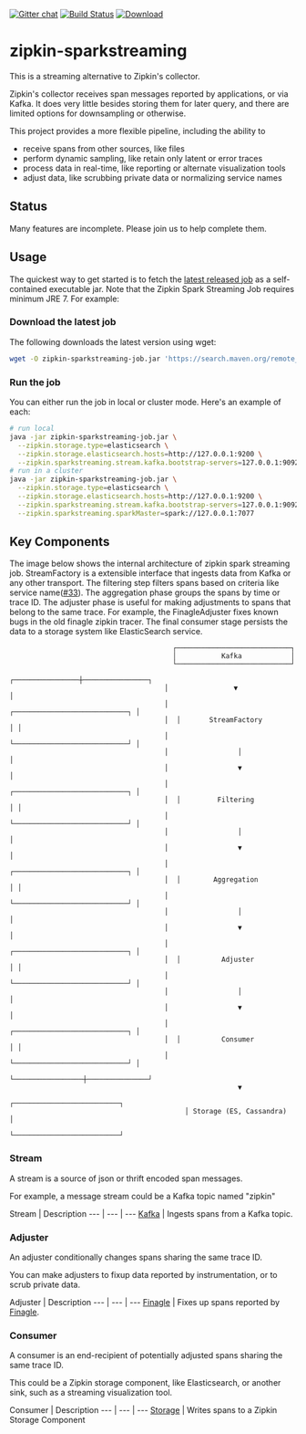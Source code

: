 [![Gitter chat](http://img.shields.io/badge/gitter-join%20chat%20%E2%86%92-brightgreen.svg)](https://gitter.im/openzipkin/zipkin) [![Build Status](https://circleci.com/gh/openzipkin/zipkin-azure.svg?style=svg)](https://circleci.com/gh/openzipkin/zipkin-sparkstreaming) [![Download](https://api.bintray.com/packages/openzipkin/maven/zipkin-sparkstreaming/images/download.svg) ](https://bintray.com/openzipkin/maven/zipkin-sparkstreaming/_latestVersion)

# zipkin-sparkstreaming
This is a streaming alternative to Zipkin's collector.

Zipkin's collector receives span messages reported by applications, or
via Kafka. It does very little besides storing them for later query, and
there are limited options for downsampling or otherwise.

This project provides a more flexible pipeline, including the ability to
* receive spans from other sources, like files
* perform dynamic sampling, like retain only latent or error traces
* process data in real-time, like reporting or alternate visualization tools
* adjust data, like scrubbing private data or normalizing service names

## Status
Many features are incomplete. Please join us to help complete them.

## Usage

The quickest way to get started is to fetch the [latest released job](https://search.maven.org/remote_content?g=io.zipkin.sparkstreaming&a=zipkin-sparkstreaming-job&v=LATEST) as a self-contained executable jar. Note that the Zipkin Spark Streaming Job requires minimum JRE 7. For example:

### Download the latest job
The following downloads the latest version using wget:

```bash
wget -O zipkin-sparkstreaming-job.jar 'https://search.maven.org/remote_content?g=io.zipkin.sparkstreaming&a=zipkin-sparkstreaming-job&v=LATEST'
```

### Run the job
You can either run the job in local or cluster mode. Here's an example of each:

```bash
# run local
java -jar zipkin-sparkstreaming-job.jar \
  --zipkin.storage.type=elasticsearch \
  --zipkin.storage.elasticsearch.hosts=http://127.0.0.1:9200 \
  --zipkin.sparkstreaming.stream.kafka.bootstrap-servers=127.0.0.1:9092
# run in a cluster
java -jar zipkin-sparkstreaming-job.jar \
  --zipkin.storage.type=elasticsearch \
  --zipkin.storage.elasticsearch.hosts=http://127.0.0.1:9200 \
  --zipkin.sparkstreaming.stream.kafka.bootstrap-servers=127.0.0.1:9092 \
  --zipkin.sparkstreaming.sparkMaster=spark://127.0.0.1:7077
```


## Key Components

The image below shows the internal architecture of zipkin spark streaming job. StreamFactory is a extensible interface that ingests data from Kafka or any other transport. The filtering step filters spans based on criteria like service name([#33](https://github.com/openzipkin/zipkin-sparkstreaming/issues/33)). The aggregation phase groups the spans by time or trace ID. The adjuster phase is useful for making adjustments to spans that belong to the same trace. For example, the FinagleAdjuster fixes known bugs in the old finagle zipkin tracer. The final consumer stage persists the data to a storage system like ElasticSearch service. 

                                    
                                            ┌────────────────────────────┐   
                                            │           Kafka            │   
                                            └────────────────────────────┘   
                                          ┌────────────────┼────────────────┐
                                          │                ▼                │
                                          │  ┌────────────────────────────┐ │
                                          │  │       StreamFactory        │ │
                                          │  └────────────────────────────┘ │
                                          │                 │               │
                                          │                 ▼               │
                                          │  ┌────────────────────────────┐ │
                                          │  │         Filtering          │ │
                                          │  └────────────────────────────┘ │
                                          │                 │               │
                                          │                 ▼               │
                                          │  ┌────────────────────────────┐ │
                                          │  │        Aggregation         │ │
                                          │  └────────────────────────────┘ │
                                          │                 │               │
                                          │                 ▼               │
                                          │  ┌────────────────────────────┐ │
                                          │  │          Adjuster          │ │
                                          │  └────────────────────────────┘ │
                                          │                 │               │
                                          │                 ▼               │
                                          │  ┌────────────────────────────┐ │
                                          │  │          Consumer          │ │
                                          │  └────────────────────────────┘ │
                                          └─────────────────┼───────────────┘
                                                            ▼                
                                               ┌──────────────────────────┐  
                                               │ Storage (ES, Cassandra)  │  
                                               └──────────────────────────┘  
                                               
### Stream
A stream is a source of json or thrift encoded span messages.

For example, a message stream could be a Kafka topic named "zipkin"

Stream | Description
--- | --- | ---
[Kafka](./stream/kafka) | Ingests spans from a Kafka topic.

### Adjuster
An adjuster conditionally changes spans sharing the same trace ID.

You can make adjusters to fixup data reported by instrumentation, or to
scrub private data.

Adjuster | Description
--- | --- | ---
[Finagle](./adjuster/finagle) | Fixes up spans reported by [Finagle](https://github.com/twitter/finagle/tree/develop/finagle-zipkin).

### Consumer
A consumer is an end-recipient of potentially adjusted spans sharing the
same trace ID.

This could be a Zipkin storage component, like Elasticsearch, or another
sink, such as a streaming visualization tool.

Consumer | Description
--- | --- | ---
[Storage](./consumer/storage) | Writes spans to a Zipkin Storage Component
